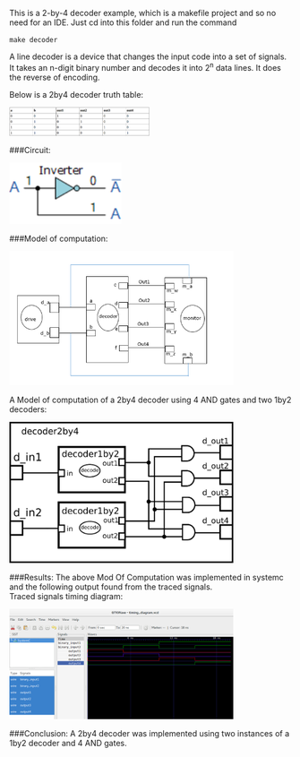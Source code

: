 This is a 2-by-4 decoder example, which is a makefile project and so no need for an IDE.
Just cd into this folder and run the command

    make decoder


A line decoder is a device that changes the input code into a set of signals.<br>
It takes an n-digit binary number and decodes it into 2<sup>n</sup> data lines.
It does the reverse of encoding. <br>

Below is a 2by4 decoder truth table:
<p align="left">
  <img src="images/truth_table.png" width="250"/>
</p>

###Circuit:
<p align="left">
  <img src="images/circuit.gif" width="200"/>
</p>

###Model of computation:
<p align="left">
  <img src="images/MoC.png" width="400"/>
</p>
A Model of computation of a 2by4 decoder using 4 AND gates and two 1by2 decoders:
<p align="left">
  <img src="images/moc.png" width="400"/>
</p>
###Results:
The above Mod Of Computation was implemented in systemc and the following output found from the traced signals.<br>
Traced signals timing diagram:
<p align="left">
  <img src="images/timing_diagram2.png" width="400"/>
<p>
###Conclusion:
A 2by4 decoder was implemented using two instances of a 1by2 decoder and 4 AND gates.
